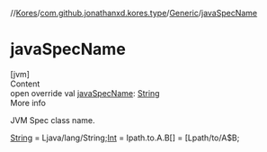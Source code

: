 //[Kores](../../index.md)/[com.github.jonathanxd.kores.type](../index.md)/[Generic](index.md)/[javaSpecName](java-spec-name.md)



# javaSpecName  
[jvm]  
Content  
open override val [javaSpecName](java-spec-name.md): [String](https://kotlinlang.org/api/latest/jvm/stdlib/kotlin/-string/index.html)  
More info  


JVM Spec class name.



[String](https://kotlinlang.org/api/latest/jvm/stdlib/kotlin/-string/index.html) = Ljava/lang/String;[Int](https://kotlinlang.org/api/latest/jvm/stdlib/kotlin/-int/index.html) = Ipath.to.A.B[] = [Lpath/to/A$B;

  



